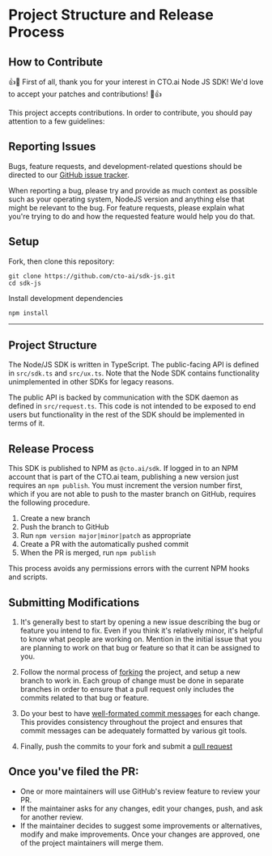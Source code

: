 # Project Structure and Release Process


## How to Contribute

👍🎉 First of all, thank you for your interest in CTO.ai Node JS SDK! We'd love to accept your patches and contributions! 🎉👍

This project accepts contributions. In order to contribute, you should pay attention to a few guidelines:

## Reporting Issues

Bugs, feature requests, and development-related questions should be directed to our [GitHub issue tracker](https://github.com/cto-ai/sdk-js/issues).

When reporting a bug, please try and provide as much context as possible such as your operating system, NodeJS version and anything else that might be relevant to the bug. For feature requests, please explain what you're trying to do and how the requested feature would help you do that.


## Setup

Fork, then clone this repository:

```
git clone https://github.com/cto-ai/sdk-js.git
cd sdk-js
```

Install development dependencies

```
npm install
```
---

## Project Structure

The Node/JS SDK is written in TypeScript. The public-facing API is
defined in `src/sdk.ts` and `src/ux.ts`. Note that the Node SDK
contains functionality unimplemented in other SDKs for legacy
reasons.

The public API is backed by communication with the SDK daemon as
defined in `src/request.ts`. This code is not intended to be exposed
to end users but functionality in the rest of the SDK should be
implemented in terms of it.

## Release Process

This SDK is published to NPM as `@cto.ai/sdk`. If logged in to an NPM
account that is part of the CTO.ai team, publishing a new version just
requires an `npm publish`. You must increment the version number
first, which if you are not able to push to the master branch on
GitHub, requires the following procedure.

1. Create a new branch
2. Push the branch to GitHub
3. Run `npm version major|minor|patch` as appropriate
4. Create a PR with the automatically pushed commit
5. When the PR is merged, run `npm publish`

This process avoids any permissions errors with the current NPM hooks
and scripts.


## Submitting Modifications


1. It's generally best to start by opening a new issue describing the bug or feature you intend to fix. Even if you think it's relatively minor, it's helpful to know what people are working on. Mention in the initial issue that you are planning to work on that bug or feature so that it can be assigned to you.

2. Follow the normal process of [forking](https://docs.github.com/en/get-started/quickstart/fork-a-repo) the project, and setup a new branch to work in. Each group of change must be done in separate branches in order to ensure that a pull request only includes the commits related to that bug or feature.

3. Do your best to have [well-formated commit messages](https://tbaggery.com/2008/04/19/a-note-about-git-commit-messages.html) for each change. This provides consistency throughout the project and ensures that commit messages can be adequately formatted by various git tools.

4. Finally, push the commits to your fork and submit a [pull request](https://docs.github.com/en/pull-requests/collaborating-with-pull-requests/proposing-changes-to-your-work-with-pull-requests/creating-a-pull-request)


## Once you've filed the PR:

- One or more maintainers will use GitHub's review feature to review your PR.
- If the maintainer asks for any changes, edit your changes, push, and ask for another review.
- If the maintainer decides to suggest some improvements or alternatives, modify and make improvements. Once your changes are approved, one of the project maintainers will merge them.
